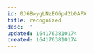 ```yaml
---
id: 0J6BwygLNzEG6pd2b0AFX
title: recognized
desc: ''
updated: 1641763810174
created: 1641763810174
---
```




